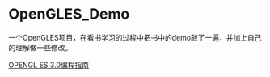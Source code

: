 # OpenGLES_Demo
一个OpenGLES项目，在看书学习的过程中把书中的demo敲了一遍，并加上自己的理解做一些修改。

[OPENGL ES 3.0编程指南](https://github.com/danginsburg/opengles3-book)
